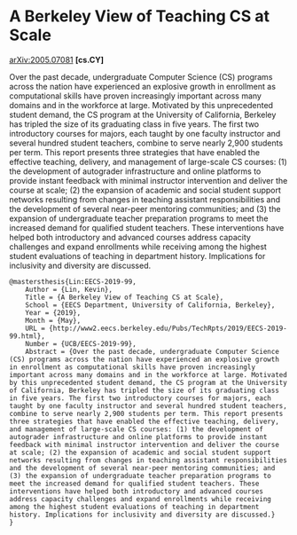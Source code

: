 # A Berkeley View of Teaching CS at Scale

[arXiv:2005.07081](https://arxiv.org/abs/2005.07081) **[cs.CY]**

Over the past decade, undergraduate Computer Science (CS) programs across the nation have experienced an explosive growth in enrollment as computational skills have proven increasingly important across many domains and in the workforce at large. Motivated by this unprecedented student demand, the CS program at the University of California, Berkeley has tripled the size of its graduating class in five years. The first two introductory courses for majors, each taught by one faculty instructor and several hundred student teachers, combine to serve nearly 2,900 students per term. This report presents three strategies that have enabled the effective teaching, delivery, and management of large-scale CS courses: (1) the development of autograder infrastructure and online platforms to provide instant feedback with minimal instructor intervention and deliver the course at scale; (2) the expansion of academic and social student support networks resulting from changes in teaching assistant responsibilities and the development of several near-peer mentoring communities; and (3) the expansion of undergraduate teacher preparation programs to meet the increased demand for qualified student teachers. These interventions have helped both introductory and advanced courses address capacity challenges and expand enrollments while receiving among the highest student evaluations of teaching in department history. Implications for inclusivity and diversity are discussed.

```
@mastersthesis{Lin:EECS-2019-99,
    Author = {Lin, Kevin},
    Title = {A Berkeley View of Teaching CS at Scale},
    School = {EECS Department, University of California, Berkeley},
    Year = {2019},
    Month = {May},
    URL = {http://www2.eecs.berkeley.edu/Pubs/TechRpts/2019/EECS-2019-99.html},
    Number = {UCB/EECS-2019-99},
    Abstract = {Over the past decade, undergraduate Computer Science (CS) programs across the nation have experienced an explosive growth in enrollment as computational skills have proven increasingly important across many domains and in the workforce at large. Motivated by this unprecedented student demand, the CS program at the University of California, Berkeley has tripled the size of its graduating class in five years. The first two introductory courses for majors, each taught by one faculty instructor and several hundred student teachers, combine to serve nearly 2,900 students per term. This report presents three strategies that have enabled the effective teaching, delivery, and management of large-scale CS courses: (1) the development of autograder infrastructure and online platforms to provide instant feedback with minimal instructor intervention and deliver the course at scale; (2) the expansion of academic and social student support networks resulting from changes in teaching assistant responsibilities and the development of several near-peer mentoring communities; and (3) the expansion of undergraduate teacher preparation programs to meet the increased demand for qualified student teachers. These interventions have helped both introductory and advanced courses address capacity challenges and expand enrollments while receiving among the highest student evaluations of teaching in department history. Implications for inclusivity and diversity are discussed.}
}
```
